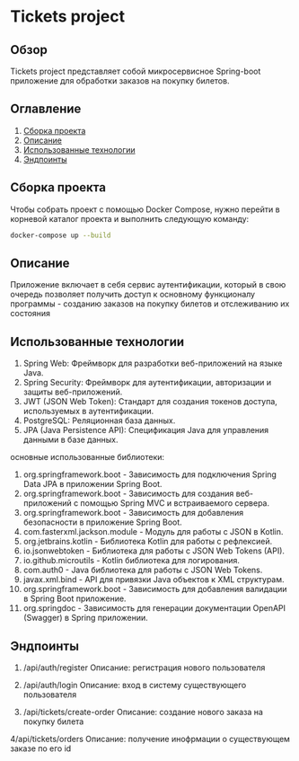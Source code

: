 # Tickets project

## Обзор

Tickets project представляет собой микросервисное Spring-boot приложение для обработки заказов на покупку билетов.

## Оглавление

1. [Сборка проекта](#сборка-проекта)
2. [Описание](#описание)
3. [Использованные технологии](#использованные-технологии)
4. [Эндпоинты](#эндпоинты)

## Сборка проекта

Чтобы собрать проект с помощью Docker Compose, нужно перейти в корневой каталог проекта и выполнить следующую команду:

```bash
docker-compose up --build
```

## Описание
Приложение включает в себя сервис аутентификации,
который в свою очередь позволяет получить доступ к основному функционалу программы - созданию заказов на покупку билетов и отслеживанию их состояния

## Использованные технологии
1) Spring Web: Фреймворк для разработки веб-приложений на языке Java.
2) Spring Security: Фреймворк для аутентификации, авторизации и защиты веб-приложений.
3) JWT (JSON Web Token): Стандарт для создания токенов доступа, используемых в аутентификации.
4) PostgreSQL: Реляционная база данных.
5) JPA (Java Persistence API): Спецификация Java для управления данными в базе данных.


основные использованные библиотеки:
1) org.springframework.boot - Зависимость для подключения Spring Data JPA в приложении Spring Boot.
2) org.springframework.boot - Зависимость для создания веб-приложений с помощью Spring MVC и встраиваемого сервера.
3) org.springframework.boot - Зависимость для добавления безопасности в приложение Spring Boot.
4) com.fasterxml.jackson.module - Модуль для работы с JSON в Kotlin.
5) org.jetbrains.kotlin - Библиотека Kotlin для работы с рефлексией.
6) io.jsonwebtoken - Библиотека для работы с JSON Web Tokens (API).
7) io.github.microutils - Kotlin библиотека для логирования.
8) com.auth0 - Java библиотека для работы с JSON Web Tokens.
9) javax.xml.bind - API для привязки Java объектов к XML структурам.
10) org.springframework.boot - Зависимость для добавления валидации в Spring Boot приложение.
11) org.springdoc - Зависимость для генерации документации OpenAPI (Swagger) в Spring приложении.


## Эндпоинты
1) /api/auth/register
Описание: регистрация нового пользователя

2) /api/auth/login 
Описание: вход в систему существующего пользователя

3) /api/tickets/create-order
   Описание: создание нового заказа на покупку билета

4/api/tickets/orders
   Описание: получение инофрмации о существующем заказе по его id

